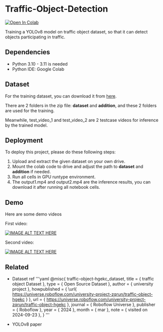 # Traffic-Object-Detection
[![Open In Colab](https://colab.research.google.com/assets/colab-badge.svg)](https://colab.research.google.com/drive/1QzZ45lcXrT0UR1zTBwrCVoGOBN9TH058?usp=sharing)

Training a YOLOv8 model on traffic object dataset, so that it can detect objects participating in traffic.


## Dependencies

* Python 3.10 - 3.11 is needed
* Python IDE: Google Colab


## Dataset

For the training dataset, you can download it from [here](https://drive.google.com/drive/folders/1cN_cDove4POQnAzi8BB1n_-lWa7QKiFC?usp=sharing).

There are 2 folders in the zip file: **dataset** and **addition**, and these 2 folders are used for the training.

Meanwhile, test_video_1 and test_video_2 are 2 testcase videos for inference by the trained model.

## Deployment

To deploy this project, please do these following steps:

1. Upload and extract the given dataset on your own drive.
2. Mount the colab code to drive and adjust the path to **dataset** and **addition** if needed.
3. Run all cells in GPU runtype environment.
4. The output1.mp4 and output2.mp4 are the inference results, you can download it after running all notebook cells.



## Demo

Here are some demo videos

First video:

[![IMAGE ALT TEXT HERE](https://img.youtube.com/vi/bkNN-X7U_o4/0.jpg)](https://www.youtube.com/watch?v=bkNN-X7U_o4)

Second video:

[![IMAGE ALT TEXT HERE](https://img.youtube.com/vi/PoGs9knxQOE/0.jpg)](https://youtu.be/PoGs9knxQOE)


## Related
* Dataset ref
'''yaml
  @misc{
                            traffic-object-hgekc_dataset,
                            title = { traffic object Dataset },
                            type = { Open Source Dataset },
                            author = { university project },
                            howpublished = { \url{ https://universe.roboflow.com/university-project-zqrun/traffic-object-hgekc } },
                            url = { https://universe.roboflow.com/university-project-zqrun/traffic-object-hgekc },
                            journal = { Roboflow Universe },
                            publisher = { Roboflow },
                            year = { 2024 },
                            month = { mar },
                            note = { visited on 2024-09-23 },
}
'''

* YOLOv8 paper 
